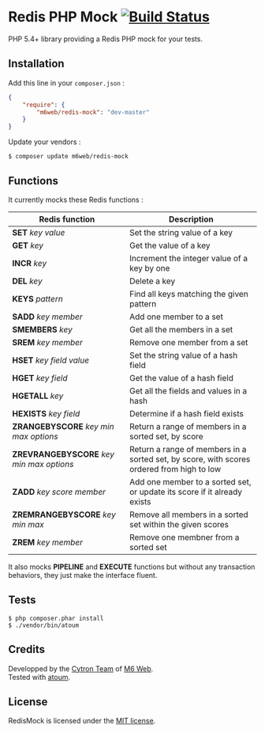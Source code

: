 # Redis PHP Mock [![Build Status](https://secure.travis-ci.org/M6Web/RedisMock.png)](http://travis-ci.org/M6Web/RedisMock)

PHP 5.4+ library providing a Redis PHP mock for your tests.  

## Installation

Add this line in your `composer.json` :

```json
{
    "require": {
        "m6web/redis-mock": "dev-master"
    }
}
```

Update your vendors :

```
$ composer update m6web/redis-mock
```

## Functions

It currently mocks these Redis functions :

Redis function                                   | Description
-------------------------------------------------|------------
**SET** *key* *value*                            | Set the string value of a key
**GET** *key*                                    | Get the value of a key
**INCR** *key*                                   | Increment the integer value of a key by one
**DEL** *key*                                    | Delete a key
**KEYS** *pattern*                               | Find all keys matching the given pattern
**SADD** *key* *member*                          | Add one member to a set
**SMEMBERS** *key*                               | Get all the members in a set
**SREM** *key* *member*                          | Remove one member from a set
**HSET** *key* *field* *value*                   | Set the string value of a hash field
**HGET** *key* *field*                           | Get the value of a hash field
**HGETALL** *key*                                | Get all the fields and values in a hash
**HEXISTS** *key* *field*                        | Determine if a hash field exists
**ZRANGEBYSCORE** *key* *min* *max* *options*    | Return a range of members in a sorted set, by score
**ZREVRANGEBYSCORE** *key* *min* *max* *options* | Return a range of members in a sorted set, by score, with scores ordered from high to low
**ZADD** *key* *score* *member*                  | Add one member to a sorted set, or update its score if it already exists
**ZREMRANGEBYSCORE** *key* *min* *max*           | Remove all members in a sorted set within the given scores
**ZREM** *key* *member*                          | Remove one membner from a sorted set

It also mocks **PIPELINE** and **EXECUTE** functions but without any transaction behaviors, they just make the interface fluent.

## Tests

```shell
$ php composer.phar install
$ ./vendor/bin/atoum
```

## Credits

Developped by the [Cytron Team](http://cytron.fr/) of [M6 Web](http://tech.m6web.fr/).  
Tested with [atoum](http://atoum.org).

## License

RedisMock is licensed under the [MIT license](LICENSE).

